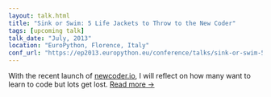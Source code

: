 ```yaml
---
layout: talk.html
title: "Sink or Swim: 5 Life Jackets to Throw to the New Coder"
tags: [upcoming talk]
talk_date: "July, 2013"
location: "EuroPython, Florence, Italy"
conf_url: "https://ep2013.europython.eu/conference/talks/sink-or-swim-5-life-jackets-to-throw-to-new-coders"
---
```


With the recent launch of [newcoder.io](http://newcoder.io), I will reflect on how many want to learn to code but lots get lost. <a href="https://ep2013.europython.eu/conference/talks/sink-or-swim-5-life-jackets-to-throw-to-new-coders" class='more-link'>Read more &rarr;</a>
